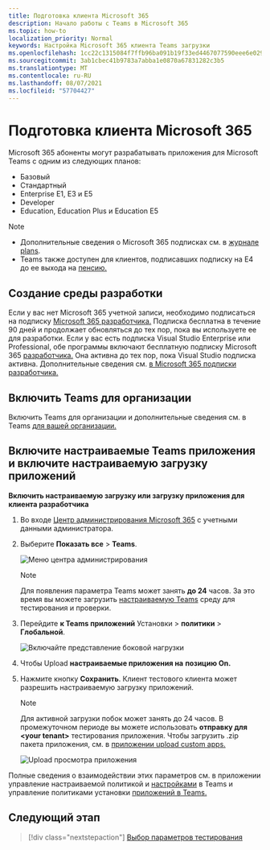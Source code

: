 ```yaml
---
title: Подготовка клиента Microsoft 365
description: Начало работы с Teams в Microsoft 365
ms.topic: how-to
localization_priority: Normal
keywords: Настройка Microsoft 365 клиента Teams загрузки
ms.openlocfilehash: 1cc22c1315084f7ffb96ba091b19f33ed4467077590eee6e0294762a32d0f586
ms.sourcegitcommit: 3ab1cbec41b9783a7abba1e0870a67831282c3b5
ms.translationtype: MT
ms.contentlocale: ru-RU
ms.lasthandoff: 08/07/2021
ms.locfileid: "57704427"
---
```

# <a name="prepare-your-microsoft-365-tenant"></a>Подготовка клиента Microsoft 365

Microsoft 365 абоненты могут разрабатывать приложения для Microsoft Teams с одним из следующих планов:

* Базовый
* Стандартный
* Enterprise E1, E3 и E5
* Developer
* Education, Education Plus и Education E5

> [!NOTE]
> * Дополнительные сведения о Microsoft 365 подписках см. в [журнале plans](https://products.office.com/business/compare-more-office-365-for-business-plans).
> * Teams также доступен для клиентов, подписавших подписку на E4 до ее выхода на [пенсию.](https://support.office.com//article/important-information-for-office-365-enterprise-e4-customers-f9572348-43a2-43fa-a3d8-3b6c9c042147)

## <a name="create-your-development-environment"></a>Создание среды разработки

Если у вас нет Microsoft 365 учетной записи, необходимо подписаться на подписку [Microsoft 365 разработчика.](https://developer.microsoft.com/microsoft-365/dev-program) Подписка бесплатна в течение 90 дней и продолжает обновляться до тех пор, пока вы используете ее для разработки. Если у вас есть подписка Visual Studio Enterprise или Professional, обе программы включают бесплатную подписку Microsoft 365 [разработчика.](https://aka.ms/MyVisualStudioBenefits) Она активна до тех пор, пока Visual Studio подписка активна. Дополнительные сведения см. [в Microsoft 365 подписки разработчика.](https://docs.microsoft.com/office/developer-program/office-365-developer-program-get-started)

## <a name="enable-teams-for-your-organization"></a>Включить Teams для организации

Включить Teams для организации и дополнительные сведения см. в Teams [для вашей организации.](/microsoftteams/enable-features-office-365)

## <a name="enable-custom-teams-apps-and-turn-on-custom-app-uploading"></a>Включите настраиваемые Teams приложения и включите настраиваемую загрузку приложений

**Включить настраиваемую загрузку или загрузку приложения для клиента разработчика**

1. Во входе [Центр администрирования Microsoft 365](https://admin.microsoft.com/Adminportal/Home?source=applauncher#/homepage#/) с учетными данными администратора.

2. Выберите **Показать все**  >  **Teams**.

    ![Меню центра администрирования](~/assets/images/prepare-test-tenant/admin-center.png)

    > [!Note]
    > Для появления параметра Teams может занять **до 24** часов. За это время вы можете загрузить [настраиваемую Teams](/microsoftteams/upload-custom-apps#validate) среду для тестирования и проверки.

3. Перейдите **к Teams приложений** Установки  >  **политики**  >  **Глобальной**.

   ![Включайте представление боковой нагрузки](~/assets/images/prepare-test-tenant/turn-on-sideload.png)

4. Чтобы Upload **настраиваемые приложения на** **позицию On.**

5. Нажмите кнопку **Сохранить**. Клиент тестового клиента может разрешить настраиваемую загрузку приложений.

    > [!Note]
    > Для активной загрузки побок может занять до 24 часов. В промежуточном периоде вы можете использовать **отправку для \<your tenant>** тестирования приложения. Чтобы загрузить .zip пакета приложения, см. в [приложении upload custom apps.](/microsoftteams/upload-custom-apps#upload)

    ![Upload просмотра приложения](~/assets/images/prepare-test-tenant/upload-for-contoso.png)

Полные сведения о взаимодействии этих параметров см. в приложении управление настраиваемой политикой и [настройками](https://docs.microsoft.com/microsoftteams/teams-custom-app-policies-and-settings) в Teams и управление политиками установки [приложений в Teams.](https://docs.microsoft.com/microsoftteams/teams-app-setup-policies)

## <a name="next-step"></a>Следующий этап

> [!div class="nextstepaction"] 
> [Выбор параметров тестирования](~/concepts/build-and-test/debug.md)

